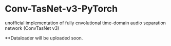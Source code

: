 # Conv-TasNet-v3-PyTorch
unofficial implementation of  fully cnvolutional time-domain audio separation network (ConvTasNet v3)

**Dataloader will be uploaded soon.

